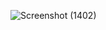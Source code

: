 ![Screenshot (1402)](https://user-images.githubusercontent.com/99662592/158982076-5ed0b3ba-c513-44f2-a584-6416c924fc50.png)
